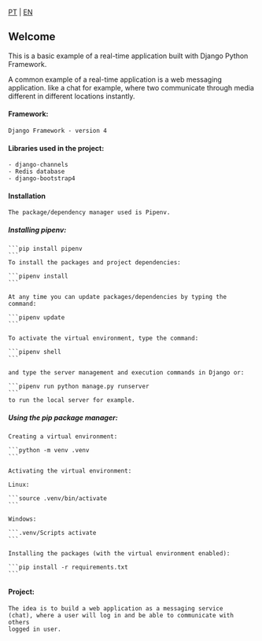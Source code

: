 [PT](https://github.com/uadson/django-realtime-project/blob/main/README.md) | [EN](https://github.com/uadson/django-realtime-project/blob/main/README_EN.md)

## Welcome

This is a basic example of a real-time application built with Django
Python Framework.

A common example of a real-time application is a web messaging application.
like a chat for example, where two communicate through media
different in different locations instantly.

#### Framework:

    Django Framework - version 4

#### Libraries used in the project:

    - django-channels
    - Redis database
    - django-bootstrap4


#### Installation

    The package/dependency manager used is Pipenv.

##### Installing pipenv:

    ```pip install pipenv
    ```
    To install the packages and project dependencies:
    
    ```pipenv install
    ```

    At any time you can update packages/dependencies by typing the
    command:

    ```pipenv update
    ```

    To activate the virtual environment, type the command:

    ```pipenv shell
    ```

    and type the server management and execution commands in Django or:

    ```pipenv run python manage.py runserver
    ```
    to run the local server for example.

##### Using the pip package manager:

    Creating a virtual environment:
    
    ```python -m venv .venv
    ```

    Activating the virtual environment:

    Linux:

    ```source .venv/bin/activate
    ```

    Windows:

    ```.venv/Scripts activate
    ```

    Installing the packages (with the virtual environment enabled):

    ```pip install -r requirements.txt
    ```

#### Project:

    The idea is to build a web application as a messaging service
    (chat), where a user will log in and be able to communicate with others
    logged in user.